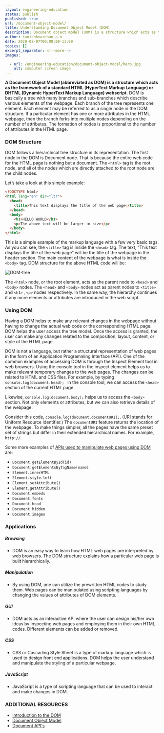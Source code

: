 ```yaml
---
layout: engineering-education
status: publish
published: true
url: /document-object-model/
title: Understanding Document Object Model (DOM)
description: Document object model (DOM) is a structure which acts as the framework of a standard HTML (HyperText Markup Language). DOM is a programming API for HTML and XML documents.
author: kanishkvardhan-a-n
date: 2020-08-07T00:00:00-11:00
topics: []
excerpt_separator: <!--more-->
images:

  - url: /engineering-education/document-object-model/hero.jpg
    alt: computer screen image
---
```

**A Document Object Model (abbreviated as DOM) is a structure which acts as the framework of a standard HTML (HyperText Markup Language) or DHTML (Dynamic HyperText Markup Language) webscript.** DOM is basically a tree with many branches and sub-branches which describe various elements of the webpage. Each branch of the tree represents one element. Each element may be referred to as a single node in the DOM structure. If a particular element has one or more attributes in the HTML webpage, then the branch forks into multiple nodes depending on the number of attributes. The formation of nodes is proportional to the number of attributes in the HTML page.
<!--more-->

### DOM Structure
DOM follows a hierarchical tree structure in its representation. The first node in the DOM is Document node. That is because the entire web code for the HTML page is nothing but a document. The `<html>` tag is the root node, and all of the nodes which are directly attached to the root node are the child nodes.

Let’s take a look at this simple example:
```html
<!DOCTYPE html>
<html lang="en" dir="ltr">
  <head>
    <title>This text displays the title of the web page</title>
  </head>
  <body>
    <h1>HELLO WORLD</h1>
    <p>The above text will be larger in size</p>
  </body>
</html>
```

This is a simple example of the markup language with a few very basic tags. As you can see, the `<title>` tag is inside the `<head>` tag. The text, “This text displays the title of the web page” will be the title of the webpage in the header section. The main content of the webpage is what is inside the `<body>` tag. DOM structure for the above HTML code will be:

![DOM-tree](/engineering-education/document-object-model/DOM1.jpg)

The `<html>` node, or the root element, acts as the parent node to `<head>` and `<body>` nodes. The `<head>` and `<body>` nodes act as parent nodes to `<title>` and `<h1>` , `<p>` nodes respectively. In the same way, the hierarchy continues if any more elements or attributes are introduced in the web script.


### Using DOM
Having a DOM helps to make any relevant changes in the webpage without having to change the actual web code or the corresponding HTML page. DOM helps the user access the tree model. Once the access is granted, the user can make any changes related to the composition, layout, content, or style of the HTML page.

DOM is not a language, but rather a structural representation of web pages in the form of an Application Programming Interface (API). One of the common examples of accessing DOM is through the Inspect Element tool in web browsers. Using the console tool in the inspect element helps us to make relevant temporary changes to the web pages. The changes can be related to HTML and CSS files. For example, by typing `console.log(document.head); ` in the console tool, we can access the `<head>` section of the current HTML page.

Likewise, `console.log(document.body);` helps us to access the `<body>` section. Not only elements or attributes, but we can also retrieve details of the webpage.

Consider this code, `console.log(document.documentURI);`. (URI stands for Uniform Resource Identifier.) The `documentURI` feature returns the location of the webpage. To make things simpler, all the pages have the same preset set of strings but differ in their extended hierarchical names. For example, `http://`.

Some more examples of [APIs used to manipulate web pages using DOM](https://developer.mozilla.org/en-US/docs/Web/API/Document_Object_Model) are:
- `Document.getElementById(id)`
- `Document.getElementsByTagName(name)`
- `Element.innerHTML`
- `Element.style.left`
- `Element.setAttribute()`
- `Element.getAttribute()`
- `Document.embeds`
- `Document.fonts`
- `Document.head`
- `Document.hidden`
- `Document.images`

### Applications

##### Browsing
- DOM is an easy way to learn how HTML web pages are interpreted by web browsers. The DOM structure explains how a particular web page is built hierarchically.

##### Manipulation
- By using DOM, one can utilize the prewritten HTML codes to study them. Web pages can be manipulated using scripting languages by changing the values of attributes of DOM elements.

##### GUI
- DOM acts as an interactive API where the user can design his/her own ideas by inspecting web pages and employing them in their own HTML codes. Different elements can be added or removed.

##### CSS
- CSS or Cascading Style Sheet is a type of markup language which is used to design front end applications. DOM helps the user understand and manipulate the styling of a particular webpage.

##### JavaScript
- JavaScript is a type of scripting language that can be used to interact and make changes in DOM.

### ADDITIONAL RESOURCES
- [Introduction to the DOM](https://developer.mozilla.org/en-US/docs/Web/API/Document_Object_Model/Introduction)
- [Document Object Model](https://en.wikipedia.org/wiki/Document_Object_Model)
- [Document API's](https://developer.mozilla.org/en-US/docs/Web/API/Document)
